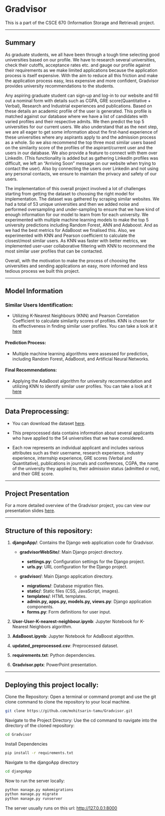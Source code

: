 # Gradvisor
This is a part of the CSCE 670 (Information Storage and Retrieval) project.

---

## Summary
As graduate students, we all have been through a tough time selecting good universities based on our profile. We have to research several universities, check their cutoffs, acceptance rates etc. and gauge our profile against their requirements as we make limited applications because the application process is itself expensive. With the aim to reduce all this friction and make the application process easy, less expensive and more confident, Gradvisor provides university recommendations to the students. 

Any aspiring graduate student can sign-up and log-in to our website and fill out a nominal form with details such as CGPA, GRE score(Quantitative + Verbal), Research and Industrial experiences and publications. Based on these details an academic profile of the user is generated. This profile is matched against our database where we have a list of candidates with varied profiles and their respective admits. We then predict the top 5 universities for our current users. We also understand that as the next step, we are all eager to get some information about the first-hand experience of these universities where any aspirants apply to and the admission process as a whole. So we also recommend the top three most similar users based on the similarity score of the profiles of the aspirant/current user and the users in our database. We also provide a feature to connect with them over LinkedIn. (This functionality is added but as gathering LinkedIn profiles was difficult, we left an “Arriving Soon” message on our website when trying to contact the user). Also by connecting the users over Linkedin and not using any personal contacts, we ensure to maintain the privacy and safety of our users.

The implementation of this overall project involved a lot of challenges starting from getting the dataset to choosing the right model for implementation. The dataset was gathered by scraping similar websites. We had a total of 53 unique universities and then we added noise and performed oversampling and under-sampling to ensure that we have kind of enough information for our model to learn from for each university. We experimented with multiple machine learning models to make the top 5 university predictions including Random Forest, ANN and Adaboost. And as we had the best metrics for AdaBoost we finalised this. Also, we experimented with KNN and Pearson coefficient to calculate the closest/most similar users. As KNN was faster with better metrics, we implemented user-user collaborative filtering with KNN to recommend the most similar user profiles that can be contacted. 

Overall, with the motivation to make the process of choosing the universities and sending applications an easy, more informed and less tedious process we built this project.

---

## Model Information

### Similar Users Identification:
- Utilizing K-Nearest Neighbours (KNN) and Pearson Correlation Coefficient to calculate similarity scores of profiles. KNN is chosen for its effectiveness in finding similar user profiles. You can take a look at it [here](https://github.com/mohitsarin-tamu/Gradvisor/blob/main/User-User-K-nearest-neighbour.ipynb)

#### Prediction Process:
- Multiple machine learning algorithms were assessed for prediction, including Random Forest, AdaBoost, and Artificial Neural Networks. 

#### Final Recommendations:
- Applying the AdaBoost algorithm for university recommendation and utilizing KNN to identify similar user profiles. You can take a look at it [here](https://github.com/mohitsarin-tamu/Gradvisor/blob/main/AdaBoost.ipynb)

---

## Data Preprocessing: 

- You can download the dataset [here](https://github.com/mohitsarin-tamu/Gradvisor/blob/main/updated_preprocessed.csv).


- This preprocessed data contains information about several applicants who have applied to the 54 universities that we have considered. 

- Each row represents an individual applicant and includes various attributes such as their username, research experience, industry experience, internship experience, GRE scores (Verbal and Quantitative), publications in journals and conferences, CGPA, the name of the university they applied to, their admission status (admitted or not), and their GRE score. 

---

## Project Presentation

For a more detailed overview of the Gradvisor project, you can view our presentation slides [here](https://github.com/mohitsarin-tamu/Gradvisor/blob/updateReadme/Gradvisor.pptx).

---

## Structure of this repository:
1. **djangoApp/**: Contains the Django web application code for Gradvisor.

    - **gradvisorWebSite/**: Main Django project directory.
        - **settings.py**: Configuration settings for the Django project.
        - **urls.py**: URL configuration for the Django project.

    - **gradvisor/**: Main Django application directory.
        - **migrations/**: Database migration files.
        - **static/**: Static files (CSS, JavaScript, images).
        - **templates/**: HTML templates.
        - **admin.py, apps.py, models.py, views.py**: Django application components.
        - **forms.py**: Form definitions for user input.

2. **User-User-K-nearest-neighbour.ipynb**: Jupyter Notebook for K-Nearest Neighbors algorithm.

3. **AdaBoost.ipynb**: Jupyter Notebook for AdaBoost algorithm.

4. **updated_preprocessed.csv**: Preprocessed dataset.

5. **requirements.txt**: Python dependencies.

6. **Gradvisor.pptx**: PowerPoint presentation.

---

## Deploying this project locally:

Clone the Repository: Open a terminal or command prompt and use the git clone command to clone the repository to your local machine. 

```sh
git clone https://github.com/mohitsarin-tamu/Gradvisor.git
```
Navigate to the Project Directory: Use the cd command to navigate into the directory of the cloned repository:

```sh
cd Gradvisor
```

Install Dependencies
```sh
pip install -r requirements.txt
```

Navigate to the djangoApp directory
```sh
cd djangoApp
```

Now to run the server locally: 
```sh
python manage.py makemigrations
python manage.py migrate
python manage.py runserver
```

The server usually runs on this url: http://127.0.0.1:8000 
